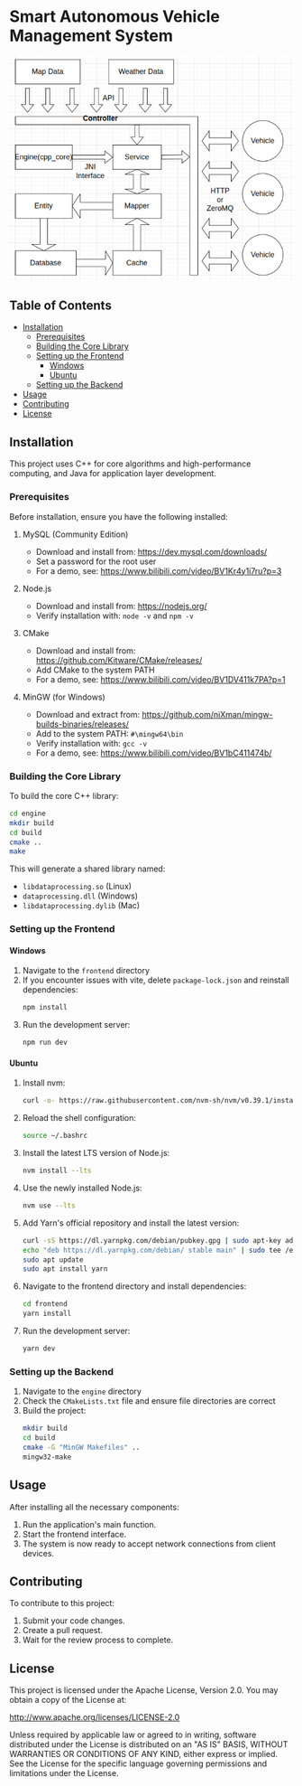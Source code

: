 # Smart Autonomous Vehicle Management System

![Architecture](./asset/architecture.png)

## Table of Contents
- [Installation](#installation)
  - [Prerequisites](#prerequisites)
  - [Building the Core Library](#building-the-core-library)
  - [Setting up the Frontend](#setting-up-the-frontend)
    - [Windows](#windows)
    - [Ubuntu](#ubuntu)
  - [Setting up the Backend](#setting-up-the-backend)
- [Usage](#usage)
- [Contributing](#contributing)
- [License](#license)

## Installation

This project uses C++ for core algorithms and high-performance computing, and Java for application layer development.

### Prerequisites

Before installation, ensure you have the following installed:

1. MySQL (Community Edition)
   - Download and install from: https://dev.mysql.com/downloads/
   - Set a password for the root user
   - For a demo, see: https://www.bilibili.com/video/BV1Kr4y1i7ru?p=3

2. Node.js
   - Download and install from: https://nodejs.org/
   - Verify installation with: `node -v` and `npm -v`

3. CMake
   - Download and install from: https://github.com/Kitware/CMake/releases/
   - Add CMake to the system PATH
   - For a demo, see: https://www.bilibili.com/video/BV1DV411k7PA?p=1

4. MinGW (for Windows)
   - Download and extract from: https://github.com/niXman/mingw-builds-binaries/releases/
   - Add to the system PATH: `#\mingw64\bin`
   - Verify installation with: `gcc -v`
   - For a demo, see: https://www.bilibili.com/video/BV1bC411474b/

### Building the Core Library

To build the core C++ library:

```bash
cd engine
mkdir build
cd build
cmake ..
make
```

This will generate a shared library named:
- `libdataprocessing.so` (Linux)
- `dataprocessing.dll` (Windows)
- `libdataprocessing.dylib` (Mac)

### Setting up the Frontend

#### Windows

1. Navigate to the `frontend` directory
2. If you encounter issues with vite, delete `package-lock.json` and reinstall dependencies:
   ```bash
   npm install
   ```
3. Run the development server:
   ```bash
   npm run dev
   ```

#### Ubuntu

1. Install nvm:
   ```bash
   curl -o- https://raw.githubusercontent.com/nvm-sh/nvm/v0.39.1/install.sh | bash
   ```

2. Reload the shell configuration:
   ```bash
   source ~/.bashrc
   ```

3. Install the latest LTS version of Node.js:
   ```bash
   nvm install --lts
   ```

4. Use the newly installed Node.js:
   ```bash
   nvm use --lts
   ```

5. Add Yarn's official repository and install the latest version:
   ```bash
   curl -sS https://dl.yarnpkg.com/debian/pubkey.gpg | sudo apt-key add -
   echo "deb https://dl.yarnpkg.com/debian/ stable main" | sudo tee /etc/apt/sources.list.d/yarn.list
   sudo apt update
   sudo apt install yarn
   ```

6. Navigate to the frontend directory and install dependencies:
   ```bash
   cd frontend
   yarn install
   ```

7. Run the development server:
   ```bash
   yarn dev
   ```

### Setting up the Backend

1. Navigate to the `engine` directory
2. Check the `CMakeLists.txt` file and ensure file directories are correct
3. Build the project:
   ```bash
   mkdir build
   cd build
   cmake -G "MinGW Makefiles" ..
   mingw32-make
   ```

## Usage

After installing all the necessary components:

1. Run the application's main function.
2. Start the frontend interface.
3. The system is now ready to accept network connections from client devices.

## Contributing

To contribute to this project:

1. Submit your code changes.
2. Create a pull request.
3. Wait for the review process to complete.

## License

This project is licensed under the Apache License, Version 2.0. You may obtain a copy of the License at:

http://www.apache.org/licenses/LICENSE-2.0

Unless required by applicable law or agreed to in writing, software distributed under the License is distributed on an "AS IS" BASIS, WITHOUT WARRANTIES OR CONDITIONS OF ANY KIND, either express or implied. See the License for the specific language governing permissions and limitations under the License.
